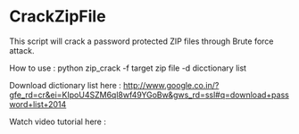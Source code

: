 CrackZipFile
============

This script will crack a password protected ZIP files through Brute force attack.

How to use :  python zip_crack -f  target zip file -d  dicctionary list 

Download dictionary list here : http://www.google.co.in/?gfe_rd=cr&ei=KIpoU4SZM6ql8wf49YGoBw&gws_rd=ssl#q=download+password+list+2014

Watch video tutorial here : 
